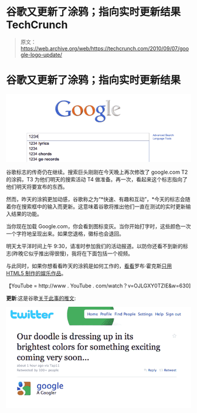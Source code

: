 # 谷歌又更新了涂鸦；指向实时更新结果 TechCrunch

> 原文：<https://web.archive.org/web/https://techcrunch.com/2010/09/07/google-logo-update/>

# 谷歌又更新了涂鸦；指向实时更新结果

![](img/33d34fd910f92a97b3750d8f3aadade3.png "12")

谷歌标志的传奇仍在继续。搜索巨头刚刚在今天晚上再次修改了 google.com T2 的涂鸦，T3 为他们明天的搜索活动 T4 做准备。再一次，看起来这个标志指向了他们明天将要宣布的东西。

然而，昨天的涂鸦更加动感，谷歌称之为“*快速、有趣和互动”，*今天的标志会随着你在搜索框中的输入而更新。这意味着谷歌将推出他们一直在测试的实时更新输入结果的功能。

当你现在加载 Google.com，你会看到图标变灰。当你开始打字时，这些颜色一次一个字符地呈现出来。如果您退格，徽标也会退回。

明天太平洋时间上午 9:30，请准时参加我们的活动报道。以防你还看不到新的标志(昨晚它似乎推出得很慢)，我将在下面包括一个视频。

与此同时，如果你想看看昨天的涂鸦是如何工作的，[看看](https://web.archive.org/web/20221006115820/http://rawkes.com/experiments/google-bouncing-balls-canvas/)罗布·霍克斯[只用 HTML5 制作的娱乐作品](https://web.archive.org/web/20221006115820/http://twitter.com/robhawkes)。

【YouTube = http://www . YouTube . com/watch？v=OJLGXY0TZIE&w=630]

**更新**:这是谷歌[关于此事的推文](https://web.archive.org/web/20221006115820/http://twitter.com/google/statuses/23883179800):

![](img/41b7e88a60eb4f5e91198ef84b8538cb.png "a")